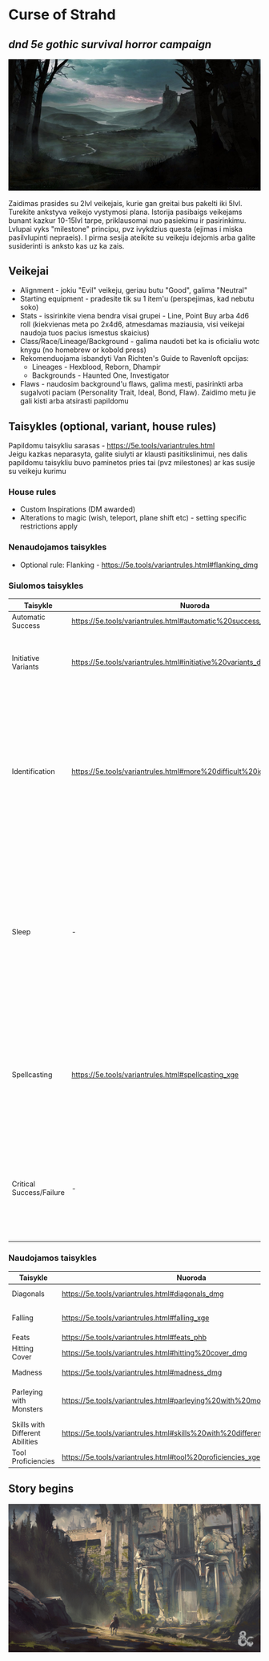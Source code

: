 # Curse of Strahd
## _dnd 5e gothic survival horror campaign_

![Barovia](img/barovia.jpg)

Zaidimas prasides su 2lvl veikejais, kurie gan greitai bus pakelti iki 5lvl. Turekite ankstyva veikejo vystymosi plana. Istorija pasibaigs veikejams bunant kazkur 10-15lvl tarpe, priklausomai nuo pasiekimu ir pasirinkimu. Lvlupai vyks "milestone" principu, pvz ivykdzius questa (ejimas i miska pasilvlupinti nepraeis). I pirma sesija ateikite su veikeju idejomis arba galite susiderinti is anksto kas uz ka zais.

## Veikejai

- Alignment - jokiu "Evil" veikeju, geriau butu "Good", galima "Neutral" 
- Starting equipment - pradesite tik su 1 item'u (perspejimas, kad nebutu soko)
- Stats - issirinkite viena bendra visai grupei - Line, Point Buy arba 4d6 roll (kiekvienas meta po 2x4d6, atmesdamas maziausia, visi veikejai naudoja tuos pacius ismestus skaicius)
- Class/Race/Lineage/Background - galima naudoti bet ka is oficialiu wotc knygu (no homebrew or kobold press)
- Rekomenduojama isbandyti Van Richten's Guide to Ravenloft opcijas:
    - Lineages - Hexblood, Reborn, Dhampir
    - Backgrounds - Haunted One, Investigator
- Flaws - naudosim background'u flaws, galima mesti, pasirinkti arba sugalvoti paciam (Personality Trait, Ideal, Bond, Flaw). Zaidimo metu jie gali kisti arba atsirasti papildomu

## Taisykles (optional, variant, house rules)
Papildomu taisykliu sarasas - https://5e.tools/variantrules.html  
Jeigu kazkas neparasyta, galite siulyti ar klausti pasitikslinimui, nes dalis papildomu taisykliu buvo paminetos pries tai (pvz milestones) ar kas susije su veikeju kurimu
### House rules
* Custom Inspirations (DM awarded)
* Alterations to magic (wish, teleport, plane shift etc) - setting specific restrictions apply

### Nenaudojamos taisykles
- Optional rule: Flanking - https://5e.tools/variantrules.html#flanking_dmg

### Siulomos taisykles
| Taisykle | Nuoroda | Kas/Kodel |
| -------- | ------- | ------- |
|Automatic Success|https://5e.tools/variantrules.html#automatic%20success_dmg|Maziau rollu|
|Initiative Variants|https://5e.tools/variantrules.html#initiative%20variants_dmg|Gal noretum naudoti initiative score (10+dex static), maziau rollu|
|Identification|https://5e.tools/variantrules.html#more%20difficult%20identification_dmg|Pasiulymas - Magic item'us galima atskirti ir be Detect Magic, bet kad suprasti jo savybes: Identify spell'as is karto viska pasako, per short rest'a 1pc 1itema issiaiskina, long rest - ??|
|Sleep|-|Labiau priminimas - pagal taisykles reikia 6val miego + 2val skirtos pasiruosti spellams ir tt, nors subalansuota 4pc, bet jus 3pc galesite per ta pati laika ir issimiegoti ir pabudeti ir pasiruosti spellus|
|Spellcasting|https://5e.tools/variantrules.html#spellcasting_xge|Ar norite zinoti is karto ka buria, ar darom su metimais, kad suprasti ar jeigu tas spell'as priklauso tavo klasei ir tu galetum ji burti - nebereikia testo?|
|Critical Success/Failure|-|1 - autofail; 20 - autosuccess (proto ribose); Atakuojant - galima pasirinkti 2xdice arba maksimum zalos be metimo|


### Naudojamos taisykles
| Taisykle | Nuoroda | Kas/Kodel |
| -------- | ------- | ------- |
|Diagonals|https://5e.tools/variantrules.html#diagonals_dmg|Pirmas istrizas ejimas 5ft, sekantis 10ft |
|Falling|https://5e.tools/variantrules.html#falling_xge|Aukstesniuose lvl turesit skraidymus, butu laiko sureaguoti krentant|
|Feats|https://5e.tools/variantrules.html#feats_phb|Galima imti|
|Hitting Cover|https://5e.tools/variantrules.html#hitting%20cover_dmg|Pabandysim naudoti uzdanga, jeigu imanoma|
|Madness|https://5e.tools/variantrules.html#madness_dmg|Bus kas sukelia madness efektu, tiek pc tiek npc|
|Parleying with Monsters|https://5e.tools/variantrules.html#parleying%20with%20monsters_tce|Naudosim skillus priesu lore/stats/strengths/weaknesses issiaiskinti (Monster Reseach lentele)|
|Skills with Different Abilities|https://5e.tools/variantrules.html#skills%20with%20different%20abilities_phb|Viskas aisku|
|Tool Proficiencies|https://5e.tools/variantrules.html#tool%20proficiencies_xge|Daugiau opciju kaip panaudoti irankius|

## Story begins

![Gates of Barovia](img/gates-of-barovia.jpg)